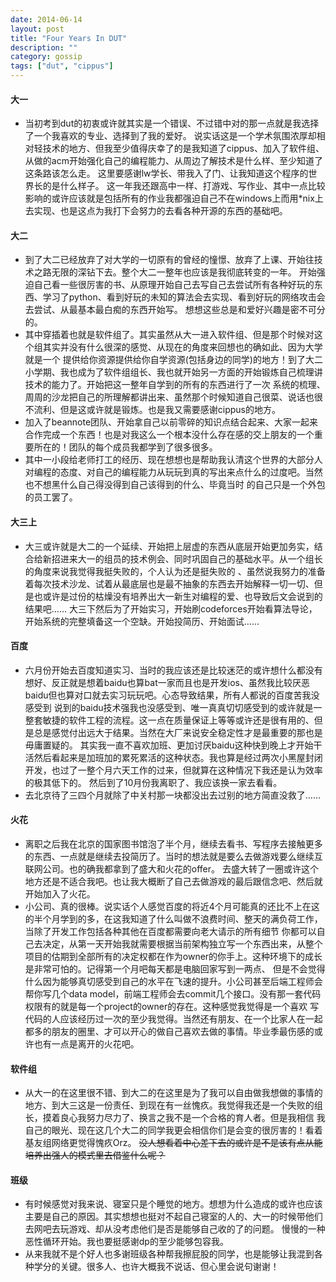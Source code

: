 ```yaml
---
date: 2014-06-14
layout: post
title: "Four Years In DUT"
description: ""
category: gossip
tags: ["dut", "cippus"]
---
```


#### 大一
* 当初考到dut的初衷或许就其实是一个错误、不过错中对的那一点就是我选择了一个我喜欢的专业、选择到了我的爱好。
说实话这是一个学术氛围浓厚却相对轻技术的地方、但我至少值得庆幸了的是我知道了cippus、加入了软件组、从做的acm开始强化自己的编程能力、从周边了解技术是什么样、至少知道了这条路该怎么走。
这里要感谢lw学长、带我入了门、让我知道这个程序的世界长的是什么样子。
这一年我还跟高中一样、打游戏、写作业、其中一点比较影响的或许应该就是包括所有的作业我都强迫自己不在windows上而用*nix上去实现、也是这点为我打下会努力的去看各种开源的东西的基础吧。

#### 大二
* 到了大二已经放弃了对大学的一切原有的曾经的憧憬、放弃了上课、开始往技术之路无限的深钻下去。整个大二一整年也应该是我彻底转变的一年。
开始强迫自己看一些很厉害的书、从原理开始自己去写自己去尝试所有各种好玩的东西、学习了python、看到好玩的未知的算法会去实现、看到好玩的网络攻击会去尝试、从最基本最白痴的东西开始写。
想想这些总是和爱好兴趣是密不可分的。
* 其中穿插着也就是软件组了。其实虽然从大一进入软件组、但是那个时候对这个组其实并没有什么很深的感觉、从现在的角度来回想也的确如此、因为大学就是一个
提供给你资源提供给你自学资源(包括身边的同学)的地方！到了大二小学期、我也成为了软件组组长、我也就开始另一方面的开始锻炼自己梳理讲技术的能力了。开始把这一整年自学到的所有的东西进行了一次
系统的梳理、周周的沙龙把自己的所理解都讲出来、虽然那个时候知道自己很菜、说话也很不流利、但是这或许就是锻炼。也是我又需要感谢cippus的地方。
* 加入了beannote团队、开始拿自己以前零碎的知识点结合起来、大家一起来合作完成一个东西！也是对我这么一个根本没什么存在感的交上朋友的一个重要所在的！团队的每个成员我都学到了很多很多。
* 其中一小段给老师打工的经历、现在想想也是帮助我认清这个世界的大部分人对编程的态度、对自己的编程能力从玩玩到真的写出来点什么的过度吧。当然也不想黑什么自己得没得到自己该得到的什么、毕竟当时
的自己只是一个外包的员工罢了。

#### 大三上
* 大三或许就是大二的一个延续、开始把上层虚的东西从底层开始更加务实，结合给新招进来大一的组员的技术例会、同时巩固自己的基础水平。从一个组长的角度来说我觉得我挺失败的，个人认为还是挺失败的
、虽然说我努力的准备着每次技术沙龙、试着从最底层也是最不抽象的东西去开始解释一切一切、但是也或许是过份的枯燥没有培养出大一新生对编程的爱、也导致后文会说到的结果吧……
大三下然后为了开始实习，开始刷codeforces开始看算法导论，开始系统的完整填备这一个空缺。开始投简历、开始面试……

#### 百度
* 六月份开始去百度知道实习、当时的我应该还是比较迷茫的或许想什么都没有想好、反正就是想着baidu也算bat一家而且也是开发ios、虽然我比较厌恶baidu但也算对口就去实习玩玩吧。心态导致结果，所有人都说的百度苦我没感受到
说到的baidu技术强我也没感受到、唯一真真切切感受到的或许就是一整套敏捷的软件工程的流程。这一点在质量保证上等等或许还是很有用的、但是总是感觉付出远大于结果。当然在大厂来说安全稳定性才是最重要的那也是毋庸置疑的。
其实我一直不喜欢加班、更加讨厌baidu这种快到晚上才开始干活然后看起来是加班加的累死累活的这种状态。我也算是经过两次小黑屋封闭开发，也过了一整个月六天工作的过来，但就算在这种情况下我还是认为效率的极其低下的。
然后到了10月份我离职了、我应该换一家去看看。
* 去北京待了三四个月就除了中关村那一块都没出去过别的地方简直没救了……

#### 火花
* 离职之后我在北京的国家图书馆泡了半个月，继续去看书、写程序去接触更多的东西、一点就是继续去投简历了。当时的想法就是要么去做游戏要么继续互联网公司。也的确我都拿到了盛大和火花的offer。
去盛大转了一圈或许这个地方还是不适合我吧。也让我大概断了自己去做游戏的最后跟信念吧、然后就开始加入了火花。
* 小公司、真的很棒。说实话个人感觉百度的将近4个月可能真的还比不上在这的半个月学到的多，在这我知道了什么叫做不浪费时间、整天的满负荷工作，当除了开发工作包括各种其他在百度都需要向老大请示的所有细节
你都可以自己去决定，从第一天开始我就需要根据当前架构独立写一个东西出来，从整个项目的估期到全部所有的决定权都在作为owner的你手上。这种环境下的成长是非常可怕的。记得第一个月吧每天都是电脑回家写到一两点、
但是不会觉得什么因为能够真切感受到自己的水平在飞速的提升。小公司甚至后端工程师会帮你写几个data model，前端工程师会去commit几个接口。没有那一套代码权限有的就是每一个project的owner的存在。这种感觉我觉得是一个喜欢
写代码的人应该经历过一次的至少我觉得。当然还有朋友、在一个比家人在一起都多的朋友的圈里、才可以开心的做自己喜欢去做的事情。毕业季最伤感的或许也有一点是离开的火花吧。

#### 软件组
* 从大一的在这里很不错、到大二的在这里是为了我可以自由做我想做的事情的地方、到大三这是一份责任、到现在有一丝愧疚。我觉得我还是一个失败的组长，摸着良心我努力尽力了、换言之我不是一个合格的育人者。但是我相信
我自己的眼光、现在这几个大二的同学我更会相信你们是会变的很厉害的！看着基友组网络更觉得愧疚Orz。
~~没人想看着中心差下去的或许是不是该有点从能培养出强人的模式里去借鉴什么呢？~~

#### 班级
* 有时候感觉对我来说、寝室只是个睡觉的地方。想想为什么造成的或许也应该主要是自己的原因。其实想想也挺对不起自己寝室的人的、大一的时候带他们去网吧去玩游戏、却从没考虑他们是否是能够自己收的了的问题。
慢慢的一种恶性循环开始。我也要挺感谢dp的至少能够包容我。
* 从来我就不是个好人也多谢班级各种帮我擦屁股的同学，也是能够让我混到各种学分的关键。很多人、也许大概我不说话、但心里会说句谢谢！

